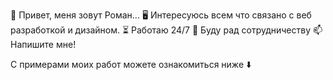 👋 Привет, меня зовут Роман...
🖥 Интересуюсь всем что связано с веб разработкой и дизайном.
⏳ Работаю 24/7
👥 Буду рад сотрудничеству
📫 Напишите мне!

С примерами моих работ можете ознакомиться ниже ⬇️

<!---
romanvergunov/romanvergunov is a ✨ special ✨ repository because its `README.md` (this file) appears on your GitHub profile.
You can click the Preview link to take a look at your changes.
--->
